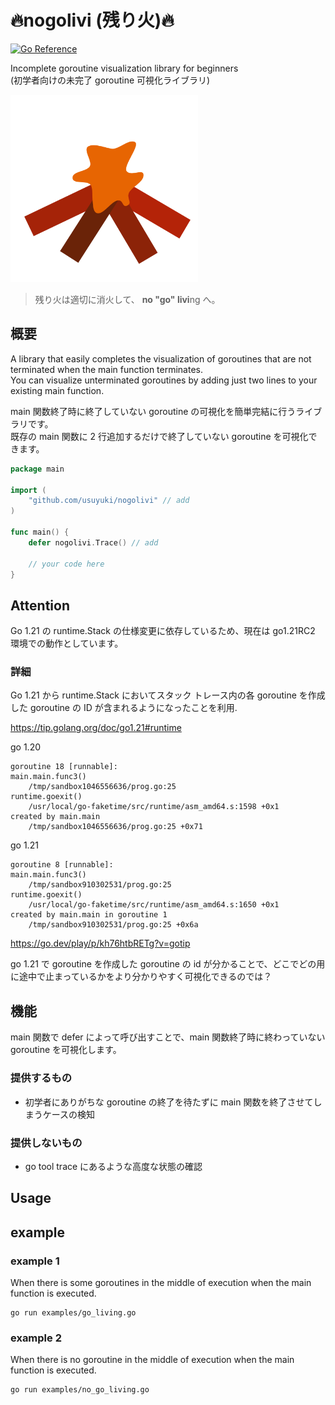 # 🔥nogolivi (残り火)🔥

[![Go Reference](https://pkg.go.dev/badge/github.com/usuyuki/nogolivi.svg)](https://pkg.go.dev/github.com/usuyuki/nogolivi)

Incomplete goroutine visualization library for beginners  
(初学者向けの未完了 goroutine 可視化ライブラリ)

<img width="300" alt="SCR-20230502-nedr" src="logo.png">

> 残り火は適切に消火して、 **no "go" livi**ng へ。

## 概要

A library that easily completes the visualization of goroutines that are not terminated when the main function terminates.  
You can visualize unterminated goroutines by adding just two lines to your existing main function.

main 関数終了時に終了していない goroutine の可視化を簡単完結に行うライブラリです。  
既存の main 関数に 2 行追加するだけで終了していない goroutine を可視化できます。

```go
package main

import (
	"github.com/usuyuki/nogolivi" // add
)

func main() {
	defer nogolivi.Trace() // add

	// your code here
}

```

## Attention

Go 1.21 の runtime.Stack の仕様変更に依存しているため、現在は go1.21RC2 環境での動作としています。

### 詳細

Go 1.21 から runtime.Stack においてスタック トレース内の各 goroutine を作成した goroutine の ID が含まれるようになったことを利用.

https://tip.golang.org/doc/go1.21#runtime

go 1.20

```
goroutine 18 [runnable]:
main.main.func3()
	/tmp/sandbox1046556636/prog.go:25
runtime.goexit()
	/usr/local/go-faketime/src/runtime/asm_amd64.s:1598 +0x1
created by main.main
	/tmp/sandbox1046556636/prog.go:25 +0x71

```

go 1.21

```
goroutine 8 [runnable]:
main.main.func3()
	/tmp/sandbox910302531/prog.go:25
runtime.goexit()
	/usr/local/go-faketime/src/runtime/asm_amd64.s:1650 +0x1
created by main.main in goroutine 1
	/tmp/sandbox910302531/prog.go:25 +0x6a
```

https://go.dev/play/p/kh76htbRETg?v=gotip

go 1.21 で goroutine を作成した goroutine の id が分かることで、どこでどの用に途中で止まっているかをより分かりやすく可視化できるのでは？

## 機能

main 関数で defer によって呼び出すことで、main 関数終了時に終わっていない goroutine を可視化します。

### 提供するもの

- 初学者にありがちな goroutine の終了を待たずに main 関数を終了させてしまうケースの検知

### 提供しないもの

- go tool trace にあるような高度な状態の確認

## Usage

## example

### example 1

When there is some goroutines in the middle of execution when the main function is executed.

```shell
go run examples/go_living.go
```

### example 2

When there is no goroutine in the middle of execution when the main function is executed.

```shell
go run examples/no_go_living.go
```

